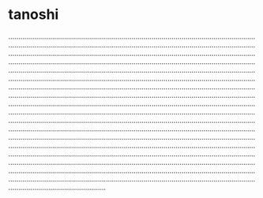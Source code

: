 # tanoshi
.........................................................................................................................................................................................................................................................................................................................................................................................................................................................................................................................................................................................................................................................................................................................................................................................................................................................................................................................................................................................................................................................................................................................................................................................................................................................................................................................................................................................................................................................................................................................................................................................................................................................................................................................................................................................................................................................................................................................................................................................................................................................................................................................................................................................................................................................................................................................................................................